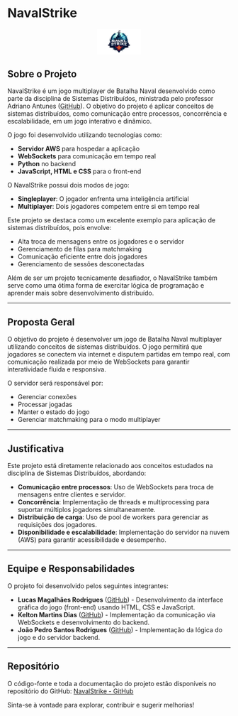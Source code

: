 # NavalStrike

<p align="center">
 <img src= "navalLogo.png" width=20%>
<p>

  
## Sobre o Projeto

NavalStrike é um jogo multiplayer de Batalha Naval desenvolvido como parte da disciplina de Sistemas Distribuídos, ministrada pelo professor Adriano Antunes ([GitHub](https://github.com/adrianoifnmg)). O objetivo do projeto é aplicar conceitos de sistemas distribuídos, como comunicação entre processos, concorrência e escalabilidade, em um jogo interativo e dinâmico.

O jogo foi desenvolvido utilizando tecnologias como:
- **Servidor AWS** para hospedar a aplicação
- **WebSockets** para comunicação em tempo real
- **Python** no backend
- **JavaScript, HTML e CSS** para o front-end

O NavalStrike possui dois modos de jogo:
- **Singleplayer**: O jogador enfrenta uma inteligência artificial
- **Multiplayer**: Dois jogadores competem entre si em tempo real

Este projeto se destaca como um excelente exemplo para aplicação de sistemas distribuídos, pois envolve:
- Alta troca de mensagens entre os jogadores e o servidor
- Gerenciamento de filas para matchmaking
- Comunicação eficiente entre dois jogadores
- Gerenciamento de sessões desconectadas

Além de ser um projeto tecnicamente desafiador, o NavalStrike também serve como uma ótima forma de exercitar lógica de programação e aprender mais sobre desenvolvimento distribuído.

---

## Proposta Geral

O objetivo do projeto é desenvolver um jogo de Batalha Naval multiplayer utilizando conceitos de sistemas distribuídos. O jogo permitirá que jogadores se conectem via internet e disputem partidas em tempo real, com comunicação realizada por meio de WebSockets para garantir interatividade fluida e responsiva.

O servidor será responsável por:
- Gerenciar conexões
- Processar jogadas
- Manter o estado do jogo
- Gerenciar matchmaking para o modo multiplayer

---

## Justificativa

Este projeto está diretamente relacionado aos conceitos estudados na disciplina de Sistemas Distribuídos, abordando:

- **Comunicação entre processos**: Uso de WebSockets para troca de mensagens entre clientes e servidor.
- **Concorrência**: Implementação de threads e multiprocessing para suportar múltiplos jogadores simultaneamente.
- **Distribuição de carga**: Uso de pool de workers para gerenciar as requisições dos jogadores.
- **Disponibilidade e escalabilidade**: Implementação do servidor na nuvem (AWS) para garantir acessibilidade e desempenho.

---

## Equipe e Responsabilidades

O projeto foi desenvolvido pelos seguintes integrantes:

- **Lucas Magalhães Rodrigues** ([GitHub](https://github.com/iamlucasmagalhaes)) - Desenvolvimento da interface gráfica do jogo (front-end) usando HTML, CSS e JavaScript.
- **Kelton Martins Dias** ([GitHub](https://github.com/Keltonmd)) - Implementação da comunicação via WebSockets e desenvolvimento do backend.
- **João Pedro Santos Rodrigues** ([GitHub](https://github.com/JPJohn1110)) - Implementação da lógica do jogo e do servidor backend.

---

## Repositório

O código-fonte e toda a documentação do projeto estão disponíveis no repositório do GitHub:
[NavalStrike - GitHub](https://github.com/Keltonmd/NavalStrike)

Sinta-se à vontade para explorar, contribuir e sugerir melhorias!

